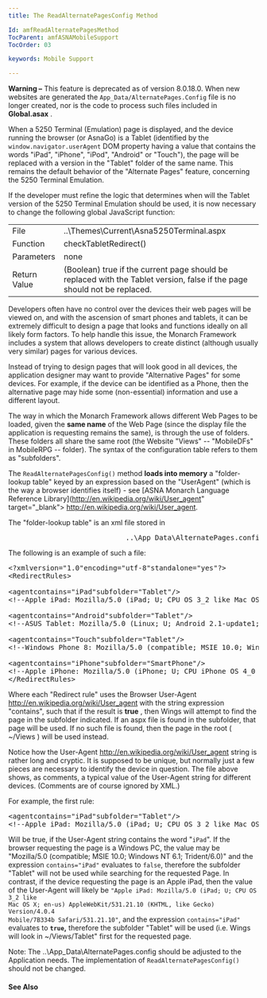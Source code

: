 ```yaml
---
title: The ReadAlternatePagesConfig Method

Id: amfReadAlternatePagesMethod
TocParent: amfASNAMobileSupport
TocOrder: 03

keywords: Mobile Support

---
```


**Warning &#8211;** This feature is deprecated as of version 8.0.18.0. When new websites are generated the <code>App_Data/AlternatePages.Config</code> file is no longer created, nor is the code to process such files included in **Global.asax** .

When a 5250 Terminal (Emulation) page is displayed, and the device running the browser (or AsnaGo) is a Tablet (identified by the <code>window.navigator.userAgent</code> DOM property having a value that contains the words "iPad", "iPhone", "iPod", "Android" or "Touch"), the page will be replaced with a version in the "Tablet" folder of the same name. This remains the default behavior of the "Alternate Pages" feature, concerning the 5250 Terminal Emulation. 

If the developer must refine the logic that determines when will the Tablet version of the 5250 Terminal Emulation should be used, it is now necessary to change the following global JavaScript function:
<table>
				<tr><td>File</td><td>..\Themes\Current\Asna5250Terminal.aspx </td></tr>
				<tr><td>Function</td><td>checkTabletRedirect()</td></tr>
				<tr><td>Parameters</td><td>none</td></tr>
				<tr><td>Return Value</td><td>(Boolean) true if the current page should be replaced with the Tablet version, 
				false if the page should not be replaced.</td></tr>
</table>

Developers often have no control over the devices their web pages will be viewed on, and with the ascension of smart phones and tablets, it can be extremely difficult to design a page that looks and functions ideally on all likely form factors. To help handle this issue, the Monarch Framework includes a system that allows developers to create distinct (although usually very similar) pages for various devices. 

Instead of trying to design pages that will look good in all devices, the application designer may want to provide "Alternative Pages" for some devices. For example, if the device can be identified as a Phone, then the alternative page may hide some (non-essential) information and use a different layout.

The way in which the Monarch Framework allows different Web Pages to be loaded, given the **same name** of the Web Page (since the display file the application is requesting remains the same), is through the use of folders. These folders all share the same root (the Website "Views" -- "MobileDFs" in MobileRPG -- folder). The syntax of the configuration table refers to them as "subfolders".

The <code>ReadAlternatePagesConfig()</code> method **loads into memory** a "folder-lookup table" keyed by an expression based on the "UserAgent" (which is the way a browser identifies itself) - see [ASNA Monarch Language Reference
        Library](http://en.wikipedia.org/wiki/User_agent" target="_blank"> http://en.wikipedia.org/wiki/User_agent</a>.

The "folder-lookup table" is an xml file stored in 
<pre>
							..\App_Data\AlternatePages.config</pre>

The following is an example of such a file:
<pre class="prettyprint">&lt;?xmlversion="1.0"encoding="utf-8"standalone="yes"?&gt;
&lt;RedirectRules&gt;

&lt;agentcontains="iPad"subfolder="Tablet"/&gt;
&lt;!--Apple iPad: Mozilla/5.0 (iPad; U; CPU OS 3_2 like Mac OS X; en-us) AppleWebKit/531.21.10 (KHTML, like Gecko) Version/4.0.4 Mobile/7B334b Safari/531.21.10 --&gt;

&lt;agentcontains="Android"subfolder="Tablet"/&gt;
&lt;!--ASUS Tablet: Mozilla/5.0 (Linux; U; Android 2.1-update1; en-us;) AppleWebKit/530.17 (KHTML, like Gecko) Version/4.0 Mobile Safari/530.17 --&gt;

&lt;agentcontains="Touch"subfolder="Tablet"/&gt;
&lt;!--Windows Phone 8: Mozilla/5.0 (compatible; MSIE 10.0; Windows NT 6.2; Win64; x64; Trident/6.0; Touch; .NET4.0C; .NET CLR 3.0.30729; .NET CLR 2.0.50727) --&gt;

&lt;agentcontains="iPhone"subfolder="SmartPhone"/&gt;
&lt;!--Apple iPhone: Mozilla/5.0 (iPhone; U; CPU iPhone OS 4_0 like Mac OS X; en-us) AppleWebKit/532.9 (KHTML, like Gecko) Version/4.0.5 Mobile/8A293 Safari/6531.22.7 --&gt;
&lt;/RedirectRules&gt;</pre>

Where each "Redirect rule" uses the Browser User-Agent <a href="http://en.wikipedia.org/wiki/User_agent" target="_blank"> http://en.wikipedia.org/wiki/User_agent</a> with the string expression "contains", such that if the result is **true** , then Wings will attempt to find the page in the subfolder indicated. If an aspx file is found in the subfolder, that page will be used. If no such file is found, then the page in the root ( ~/Views ) will be used instead.

Notice how the User-Agent <a href="http://en.wikipedia.org/wiki/User_agent" target="_blank"> http://en.wikipedia.org/wiki/User_agent</a> string is rather long and cryptic. It is supposed to be unique, but normally just a few pieces are necessary to identify the device in question. The file above shows, as comments, a typical value of the User-Agent string for different devices. (Comments are of course ignored by XML.)

For example, the first rule:
<pre class="prettyprint">&lt;agentcontains="iPad"subfolder="Tablet"/&gt;
&lt;!--Apple iPad: Mozilla/5.0 (iPad; U; CPU OS 3_2 like Mac OS X; en-us) AppleWebKit/531.21.10 (KHTML, like Gecko) Version/4.0.4 Mobile/7B334b Safari/531.21.10 --&gt;
</pre>

Will be true, if the User-Agent string contains the word "<code>iPad</code>". If the browser requesting the page is a Windows PC, the value may be "Mozilla/5.0 (compatible; MSIE 10.0; Windows NT 6.1; Trident/6.0)" and the expression <code>contains="iPad"</code> evaluates to <code>false</code>, therefore the subfolder "Tablet" will not be used while searching for the requested Page. In contrast, if the device requesting the page is an Apple iPad, then the value of the User-Agent will likely be <code>"Apple iPad: Mozilla/5.0 (iPad; U; CPU OS 3_2 like Mac OS X; en-us) AppleWebKit/531.21.10 (KHTML, like Gecko) Version/4.0.4 Mobile/7B334b Safari/531.21.10"</code>, and the expression <code>contains="iPad"</code> evaluates to **<code>true</code>,** therefore the subfolder "Tablet" will be used (i.e. Wings will look in ~/Views/Tablet" first for the requested page.

Note: The ..\App_Data\AlternatePages.config should be adjusted to the Application needs. The implementation of <code>ReadAlternatePagesConfig()</code> should not be changed.

#### See Also
<dl>
        <dd><a href="amfReferenceMain.html)</dd>
        <dd>[ASNA Monarch Framework Concepts](amfASNAMonarchFrameworkConceptsMain.html)</dd>

</dl>

